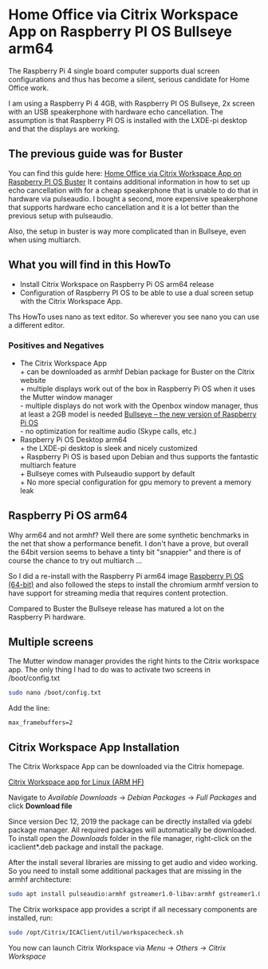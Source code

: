 # Home Office via Citrix Workspace App on Raspberry PI OS Bullseye arm64

The Raspberry Pi 4 single board computer supports dual screen configurations and
thus has become a silent, serious candidate for Home Office work.

I am using a Raspberry Pi 4 4GB, with Raspberry PI OS Bullseye, 2x screen with an USB speakerphone with hardware
echo cancellation.
The assumption is that Raspberry PI OS is installed with the LXDE-pi desktop and that the displays are working. 

## The previous guide was for Buster
You can find this guide here: [Home Office via Citrix Workspace App on Raspberry PI OS Buster](Buster.md)
It contains additional information in how to set up echo cancellation with for a cheap speakerphone that is
unable to do that in hardware via pulseaudio. I bought a second, more expensive speakerphone that supports 
hardware echo cancellation and it is a lot better than the previous setup with pulseaudio.

Also, the setup in buster is way more complicated than in Bullseye, even when using multiarch.

## What you will find in this HowTo
* Install Citrix Workspace on Raspberry Pi OS arm64 release
* Configuration of Raspberry PI OS to be able to use a dual screen setup with the Citrix Workspace App.

Ths HowTo uses nano as text editor. So wherever you see nano you can use a different editor.

### Positives and Negatives
* The Citrix Workspace App  
  \+ can be downloaded as armhf Debian package for Buster on the Citrix website  
  \+ multiple displays work out of the box in Raspberry Pi OS when it uses the Mutter window manager  
  \- multiple displays do not work with the Openbox window manager, thus at least a 2GB model is needed [Bullseye – the new version of Raspberry Pi OS](https://www.raspberrypi.com/news/raspberry-pi-os-debian-bullseye/)  
  \- no optimization for realtime audio (Skype calls, etc.)  
* Raspberry Pi OS Desktop arm64  
  \+ the LXDE-pi desktop is sleek and nicely customized  
  \+ Raspberry Pi OS is based upon Debian and thus supports the fantastic multiarch feature  
  \+ Bullseye comes with Pulseaudio support by default  
  \+ No more special configuration for gpu memory to prevent a memory leak  

## Raspberry Pi OS arm64
Why arm64 and not armhf? Well there are some synthetic benchmarks in the net that show a performance benefit.
I don't have a prove, but overall the 64bit version seems to behave a tinty bit "snappier" and there is of course
the chance to try out multiarch ...

So I did a re-install with the Raspberry Pi arm64 image [Raspberry Pi OS (64-bit)](https://www.raspberrypi.com/news/raspberry-pi-os-64-bit/)
and also followed the steps to install the chromium armhf version to have support for streaming media that requires
content protection.

Compared to Buster the Bullseye release has matured a lot on the Raspberry Pi hardware.

## Multiple screens
The Mutter window manager provides the right hints to the Citrix workspace app.
The only thing I had to do was to activate two screens in /boot/config.txt

```sh
sudo nano /boot/config.txt
```

Add the line:
```
max_framebuffers=2
```

## Citrix Workspace App Installation
The Citrix Workspace App can be downloaded via the Citrix homepage.

[Citrix Workspace app for Linux (ARM HF)](https://www.citrix.com/downloads/workspace-app/linux/workspace-app-for-linux-latest.html)

Navigate to _Available Downloads_ &rarr; _Debian Packages_ &rarr; _Full Packages_ and click **Download file**

Since version Dec 12, 2019 the package can be directly installed via gdebi package manager. All required packages will automatically be downloaded.
To install open the _Downloads_ folder in the file manager, right-click on the icaclient*.deb package and install the package.

After the install several libraries are missing to get audio and video working.
So you need to install some additional packages that are missing in the armhf architecture:

```sh
sudo apt install pulseaudio:armhf gstreamer1.0-libav:armhf gstreamer1.0-plugins-base:armhf gstreamer1.0-plugins-good:armhf gstreamer1.0-plugins-bad:armhf gstreamer1.0-plugins-ugly:armhf libc++1:armhf libcanberra-gtk-module:armhf libcanberra-gtk3-module:armhf libwebkit2gtk-4.0:armhf
```

The Citrix workspace app provides a script if all necessary components are installed, run:
```sh
sudo /opt/Citrix/ICAClient/util/workspacecheck.sh
```

You now can launch Citrix Workspace via _Menu_ &rarr; _Others_ &rarr; _Citrix Workspace_
